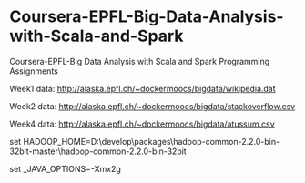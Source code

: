 # Coursera-EPFL-Big-Data-Analysis-with-Scala-and-Spark
Coursera-EPFL-Big Data Analysis with Scala and Spark Programming Assignments

Week1 data: http://alaska.epfl.ch/~dockermoocs/bigdata/wikipedia.dat

Week2 data: http://alaska.epfl.ch/~dockermoocs/bigdata/stackoverflow.csv

Week4 data: http://alaska.epfl.ch/~dockermoocs/bigdata/atussum.csv

set HADOOP_HOME=D:\develop\packages\hadoop-common-2.2.0-bin-32bit-master\hadoop-common-2.2.0-bin-32bit

set _JAVA_OPTIONS=-Xmx2g
